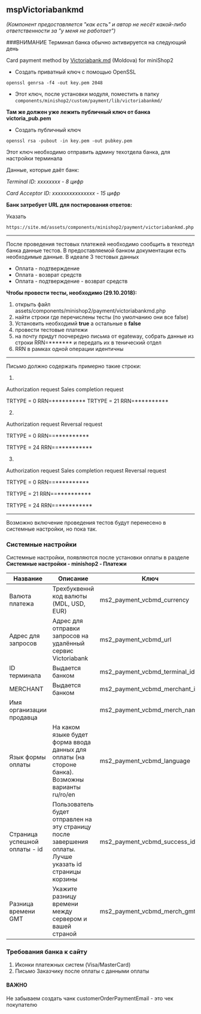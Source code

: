 ## mspVictoriabankmd
*(Компонент предоставляется "как есть" и автор не несёт какой-либо ответственности за "у меня не работает")*

###ВНИМАНИЕ 
Терминал банка обычно активируется на следующий день



Card payment method by [Victoriabank.md](http://www.victoriabank.md/) (Moldova) for miniShop2

* Создать приватный ключ с помощью OpenSSL

```openssl genrsa -f4 -out key.pem 2048```

* Этот ключ, после установки модуля, поместить в папку
 ```components/minishop2/custom/payment/lib/victoriabankmd/```

**Там же должен уже лежить публичный ключ от банка victoria_pub.pem**

* Создать публичный ключ

```openssl rsa -pubout -in key.pem -out pubkey.pem```

Этот ключ необходимо отправить админу техотдела банка, для настройки терминала

Данные, которые даёт банк: 

*Terminal ID: xxxxxxxx - 8 цифр*

*Card Acceptor ID: xxxxxxxxxxxxxxx - 15 цифр*

**Банк затребует URL для постирования ответов:**

Указать

```https://site.md/assets/components/minishop2/payment/victoriabankmd.php```

------------


После проведения тестовых платежей необходимо сообщить в техотедл банка данные тестов.
В предоставляемой банком документации есть необходимые данные.
В идеале 3 тестовых данных
* Оплата - подтверждение
* Оплата - возврат средств
* Оплата - подтверждение - возврат средств


**Чтобы провести тесты, необходимо (29.10.2018):**
1. открыть файл assets/components/minishop2/payment/victoriabankmd.php 
2. найти строки где перечислены тесты (по умолчанию они все false)
3. Установить необходимй **true** а остальные в **false**
4. провести тестовые платежи
5. на почту придут поочередно письма от egateway, собрать данные из строки RRN=******* и передать их в тенический отдел
6. RRN в рамках одной операции идентичны

-----------------------

Письмо должно содержать примерно такие строки:


1. 
Authorization request 
Sales completion request

TRTYPE = 0
RRN=********** 
TRTYPE = 21
RRN=********** 

2. 
Authorization request
Reversal request

TRTYPE = 0
RRN==********** 

TRTYPE = 24
RRN==********** 


3. 
Authorization request
Sales completion request
Reversal request

TRTYPE = 0
RRN==********** 

TRTYPE = 21
RRN==**********

TRTYPE = 24
RRN==**********

-----------------------------

Возможно включение проведения тестов будут перенесено в системные настройки, но пока так.



### Системные настройки

Системные настройки, появляются после установки оплаты в разделе **Системные настройки - minishop2 - Платежи**

                    
Название |  Описание | Ключ  | Значение |  
------------- | ------------- | ------------ | ------------ |
Валюта платежа | Трехбуквеннй код валюты (MDL, USD, EUR)  | ms2_payment_vcbmd_currency | MDL 
Адрес для запросов | Адрес для отправки запросов на удалённый сервис Victoriabank | ms2_payment_vcbmd_url| https://egateway.victoriabank.md/cgi-bin/cgi_link
ID терминала | Выдается банком |ms2_payment_vcbmd_terminal_id| -
MERCHANT| Выдается банком |ms2_payment_vcbmd_merchant_id| -
Имя организации продавца||ms2_payment_vcbmd_merch_name| - 
Язык формы оплаты| На каком языке будет форма ввода данных для оплаты (на стороне банка). Возможны варианты ru/ro/en| ms2_payment_vcbmd_language |ru
Страница успешной оплаты - id| Пользователь будет отправлен на эту страницу после завершения оплаты. Лучше указать id страницы корзины| ms2_payment_vcbmd_success_id | 1
Разница времени GMT | Укажите разницу времени между сервером и вашей страной | ms2_payment_vcbmd_merch_gmt | 2



### Требования банка к сайту

1. Иконки платежных систем (Visa/MasterCard)
2. Письмо Заказчику после оплаты с данными оплаты

#### ВАЖНО 
Не забываем создать чанк customerOrderPaymentEmail - это чек покупателю
